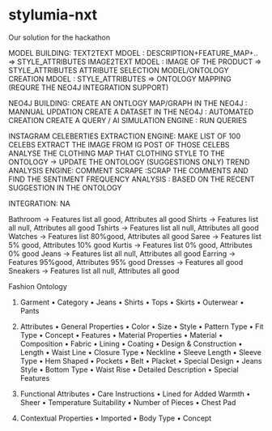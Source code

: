 # stylumia-nxt
Our solution for the hackathon



MODEL BUILDING:
	TEXT2TEXT MDOEL    : DESCRIPTION+FEATURE_MAP+.. => STYLE_ATTRIBUTES
	IMAGE2TEXT MDOEL   : IMAGE OF THE PRODUCT => STYLE_ATTRIBUTES
	ATTRIBUTE SELECTION MODEL/ONTOLOGY CREATION MDOEL :   STYLE_ATTRIBUTES => ONTOLOGY MAPPING (REQURE THE NEO4J INTEGRATION SUPPORT)

NEO4J BUILDING:
	CREATE AN ONTLOGY MAP/GRAPH IN THE NEO4J    : MANNUAL UPDATION
	CREATE A DATASET IN THE NEO4J 				: AUTOMATED CREATION 
	CREATE A QUERY / AI SIMULATION ENGINE		: RUN QUERIES 

INSTAGRAM CELEBERTIES EXTRACTION ENGINE:
	MAKE LIST OF 100 CELEBS
	EXTRACT THE IMAGE FROM IG POST OF THOSE CELEBS
	ANALYSE THE CLOTHING
	MAP THAT CLOTHING STYLE TO THE ONTOLOGY -> UPDATE THE ONTOLOGY (SUGGESTIONS ONLY)
	TREND ANALYSIS ENGINE:
		COMMENT SCRAPE   :SCRAP THE COMMENTS AND FIND THE SENTIMENT
		FREQUENCY ANALYSIS : BASED ON THE RECENT SUGGESTION IN THE ONTOLOGY

INTEGRATION:
	NA	






Bathroom -> Features list all good, Attributes all good
Shirts -> Features list all null, Attributes all good
Tshirts -> Features list all null, Attributes all good
Watches -> Features list 80%good, Attributes all good
Saree -> Features list 5% good, Attributes 10% good
Kurtis -> Features list 0% good, Attributes 0% good
Jeans -> Features list all null, Attributes all good
Earring -> Features 95%good, Attributes 95% good
Dresses -> Features all good
Sneakers -> Features list all null, Attributes all good



Fashion Ontology

1. Garment
	•	Category
	•	Jeans
	•	Shirts
	•	Tops
	•	Skirts
	•	Outerwear
	•	Pants

2. Attributes
	•	General Properties
	•	Color
	•	Size
	•	Style
	•	Pattern Type
	•	Fit Type
	•	Concept
	•	Features
	•	Material Properties
	•	Material
	•	Composition
	•	Fabric
	•	Lining
	•	Coating
	•	Design & Construction
	•	Length
	•	Waist Line
	•	Closure Type
	•	Neckline
	•	Sleeve Length
	•	Sleeve Type
	•	Hem Shaped
	•	Pockets
	•	Belt
	•	Placket
	•	Special Design
	•	Jeans Style
	•	Bottom Type
	•	Waist Rise
	•	Detailed Description
	•	Special Features

3. Functional Attributes
	•	Care Instructions
	•	Lined for Added Warmth
	•	Sheer
	•	Temperature Suitability
	•	Number of Pieces
	•	Chest Pad

4. Contextual Properties
	•	Imported
	•	Body Type
	•	Concept